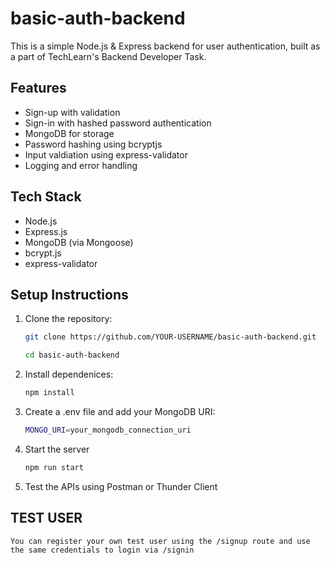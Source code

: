 # basic-auth-backend
This is a simple Node.js & Express backend for user authentication, built as a part of TechLearn's Backend Developer Task.

## Features
- Sign-up with validation
- Sign-in with hashed password authentication
- MongoDB for storage
- Password hashing using bcryptjs
- Input valdiation using express-validator
- Logging and error handling

## Tech Stack
- Node.js
- Express.js
- MongoDB (via Mongoose)
- bcrypt.js
- express-validator

## Setup Instructions

1. Clone the repository:
   ```bash
   git clone https://github.com/YOUR-USERNAME/basic-auth-backend.git

   cd basic-auth-backend

2. Install dependenices:
   ```bash
   npm install

3. Create a .env file and add your MongoDB URI:
   ```bash
   MONGO_URI=your_mongodb_connection_uri

4. Start the server
   ```bash
   npm run start

5. Test the APIs using Postman or Thunder Client

## TEST USER
    You can register your own test user using the /signup route and use the same credentials to login via /signin
